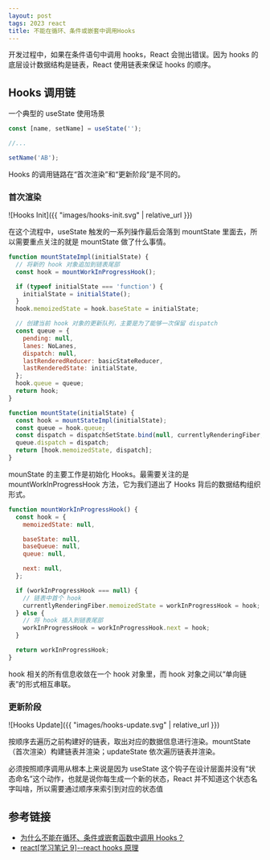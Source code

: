 ```yaml
---
layout: post
tags: 2023 react
title: 不能在循环、条件或嵌套中调用Hooks
---
```


开发过程中，如果在条件语句中调用 hooks，React 会抛出错误。因为 hooks 的底层设计数据结构是链表，React 使用链表来保证 hooks 的顺序。

## Hooks 调用链

一个典型的 useState 使用场景

```js
const [name, setName] = useState('');

//...

setName('AB');
```

Hooks 的调用链路在“首次渲染”和“更新阶段”是不同的。

### 首次渲染

![Hooks Init]({{ "images/hooks-init.svg" | relative_url }})

在这个流程中，useState 触发的一系列操作最后会落到 mountState 里面去，所以需要重点关注的就是 mountState 做了什么事情。

```js
function mountStateImpl(initialState) {
  // 将新的 hook 对象追加到链表尾部
  const hook = mountWorkInProgressHook();

  if (typeof initialState === 'function') {
    initialState = initialState();
  }
  hook.memoizedState = hook.baseState = initialState;

  // 创建当前 hook 对象的更新队列，主要是为了能够一次保留 dispatch
  const queue = {
    pending: null,
    lanes: NoLanes,
    dispatch: null,
    lastRenderedReducer: basicStateReducer,
    lastRenderedState: initialState,
  };
  hook.queue = queue;
  return hook;
}

function mountState(initialState) {
  const hook = mountStateImpl(initialState);
  const queue = hook.queue;
  const dispatch = dispatchSetState.bind(null, currentlyRenderingFiber, queue);
  queue.dispatch = dispatch;
  return [hook.memoizedState, dispatch];
}
```

mounState 的主要工作是初始化 Hooks。最需要关注的是 mountWorkInProgressHook 方法，它为我们道出了 Hooks 背后的数据结构组织形式。

```js
function mountWorkInProgressHook() {
  const hook = {
    memoizedState: null,

    baseState: null,
    baseQueue: null,
    queue: null,

    next: null,
  };

  if (workInProgressHook === null) {
    // 链表中首个 hook
    currentlyRenderingFiber.memoizedState = workInProgressHook = hook;
  } else {
    // 将 hook 插入到链表尾部
    workInProgressHook = workInProgressHook.next = hook;
  }

  return workInProgressHook;
}
```

hook 相关的所有信息收敛在一个 hook 对象里，而 hook 对象之间以“单向链表”的形式相互串联。

### 更新阶段

![Hooks Update]({{ "images/hooks-update.svg" | relative_url }})

按顺序去遍历之前构建好的链表，取出对应的数据信息进行渲染。mountState（首次渲染）构建链表并渲染；updateState 依次遍历链表并渲染。

必须按照顺序调用从根本上来说是因为 useState 这个钩子在设计层面并没有“状态命名”这个动作，也就是说你每生成一个新的状态，React 并不知道这个状态名字叫啥，所以需要通过顺序来索引到对应的状态值

## 参考链接

- [为什么不能在循环、条件或嵌套函数中调用 Hooks？](https://fe.ecool.fun/topic/672716f5-203b-4928-afdc-44d6e8793663?orderBy=updateTime&order=desc&tagId=13)
- [react\[学习笔记 9\]--react hooks 原理](https://juejin.cn/post/6921312816162930702)
